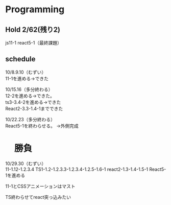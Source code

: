 # Programming

## Hold 2/62(残り2)

js11-1
react5-1（最終課題）

## schedule

10/8.9.10（むずい）<br>
11-1を進める→できた

10/15.16（多分終わる）<br>
12-2を進める→できた。<br>
ts3-3.4-2を進める→できた<br>
React2-3.3-1.4-1までできた

10/22.23（多分終わる）<br>
React5-1を終わらせる。
→外側完成

# 　勝負

10/29.30（むずい）<br>
11-1.12-1.2.3.4
TS1-1.2-1.2.3.3-1.2.3.4-1.2.5-1.6-1
react2-1.3-1.4-1.5-1
React5-1を進める

11-1とCSSアニメーションはマスト

TS終わらせてreact突っ込みたい

